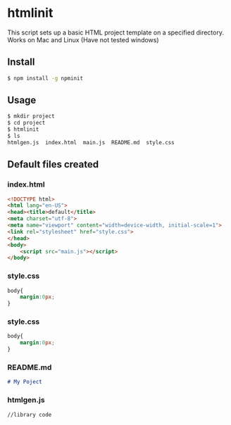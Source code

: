 # htmlinit

This script sets up a basic HTML project template on a specified directory.
Works on Mac and Linux (Have not tested windows)

## Install
```sh
$ npm install -g npminit
```
## Usage
```sh
$ mkdir project
$ cd project
$ htmlinit
$ ls
htmlgen.js  index.html  main.js  README.md  style.css
```

## Default files created
### index.html
```html
<!DOCTYPE html>
<html lang="en-US">
<head><title>default</title>
<meta charset="utf-8">
<meta name="viewport" content="width=device-width, initial-scale=1">
<link rel="stylesheet" href="style.css">
</head>
<body>
    <script src="main.js"></script>
</body>
```
### style.css
```css
body{
    margin:0px;
}
```
### 
### style.css
```css
body{
    margin:0px;
}
```
### README.md
```md
# My Poject
```
### htmlgen.js
```
//library code
```

